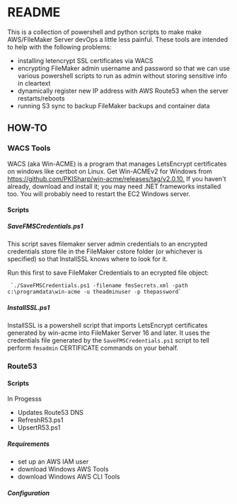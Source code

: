 # README #

This is a collection of powershell and python scripts to make make AWS/FIleMaker Server devOps a little less painful. These tools are intended to help with the following problems:

* installing letencrypt SSL certificates via WACS
* encrypting FileMaker admin username and password so that we can use various powershell scripts to run as admin without storing sensitive info in cleartext
* dynamically register new IP address with AWS Route53 when the server restarts/reboots
* running S3 sync to backup FileMaker backups and container data

## HOW-TO ##

### WACS Tools ###

WACS (aka Win-ACME) is a program that manages LetsEncrypt certificates on windows like certbot on Linux. Get Win-ACMEv2 for Windows from <https://github.com/PKISharp/win-acme/releases/tag/v2.0.10.> If you haven't already, download and install it; you may need .NET frameworks installed too. You will probably need to restart the EC2 Windows server.

#### Scripts ####

##### SaveFMSCredentials.ps1 #####

This script saves filemaker server admin credentials to an encrypted credentials store file in the FileMaker cstore folder (or whichever is specified) so that InstallSSL knows where to look for it.
  
Run this first to save FileMaker Credentials to an ecrypted file object:

     `./SaveFMSCredentials.ps1 -filename fmsSecrets.xml -path c:\programdata\win-acme -u theadminuser -p thepassword`

##### InstallSSL.ps1 #####

InstallSSL is a powershell script that imports LetsEncrypt certificates generated by win-acme into FileMaker Server 16 and later. It uses the credentials file generated by the `SaveFMSCredentials.ps1` script to tell perform `fmsadmin` CERTIFICATE commands on your behalf.

### Route53 ###

#### Scripts ####

In Progesss

* Updates Route53 DNS
* RefreshR53.ps1
* UpsertR53.ps1

##### Requirements #####

* set up an AWS IAM user
* download Windows AWS Tools
* download Windows AWS CLI Tools
  
##### Configuration #####
